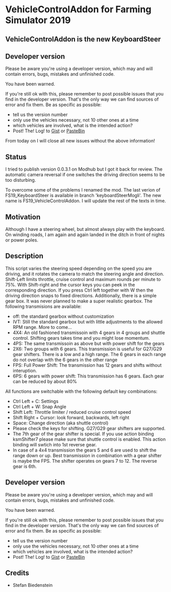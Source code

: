 # VehicleControlAddon for Farming Simulator 2019

## VehicleControlAddon is the new KeyboardSteer

## Developer version
Please be aware you're using a developer version, which may and will contain errors, bugs, mistakes and unfinished code. 

You have been warned.

If you're still ok with this, please remember to post possible issues that you find in the developer version. 
That's the only way we can find sources of error and fix them. 
Be as specific as possible:

* tell us the version number
* only use the vehicles necessary, not 10 other ones at a time
* which vehicles are involved, what is the intended action?
* Post! The! Log! to [Gist](https://gist.github.com/) or [PasteBin](http://pastebin.com/)

From today on I will close all new issues without the above information!

## Status
I tried to publish version 0.0.3.1 on Modhub but I got it back for review. The automatic camera reversal if one switches the driving direction seems to be too disturbing. 

To overcome some of the problems I renamed the mod. The last verion of FS19_KeyboardSteer is available in branch 'keyboardSteerMogli'. The new name is FS19_VehicleControlAddon. I will update the rest of the texts in time.

## Motivation
Although I have a steering wheel, but almost always play with the keyboard. On winding roads, I am again and again landed in the ditch in front of nights or power poles.

## Description
This script varies the steering speed depending on the speed you are driving, and it rotates the camera to match the steering angle and direction.
Shift-Left limits throttle, cruise control and maximum rounds per minute to 75%. With Shift-right and the cursor keys you can peek in the corresponding direction.
If you press Ctrl left together with W then the driving direction snaps to fixed directions.
Additionally, there is a simple gear box. It was never planned to make a super realistic gearbox. The following transmisions are available:
* off: the standard gearbox without customization
* IVT: Still the standard gearbox but with little adjustments to the allowed RPM range. More to come...
* 4X4: An old fashioned transmissoin with 4 gears in 4 groups and shuttle control. Shifting gears takes time and you might lose momentum.
* 4PS: The same transmissoin as above but with power shift for the gears
* 2X6: Two groups with 6 gears. This transmission is useful for G27/G29 gear shifters. There is a low and a high range. The 6 gears in each range do not overlap with the 6 gears in the other range
* FPS: Full Power Shift: The transmission has 12 gears and shifts without interuption. 
* 6PS: 6 gears with power shift: This transmission has 6 gears. Each gear can be reduced by about 80%

All functions are switchable with the following default key combinations:
* Ctrl Left + C: Settings
* Ctrl Left + W: Snap Angle
* Shift Left: Throttle limiter / reduced cruise control speed
* Shift Right + Cursor: look forward, backwards, left right
* Space: Change direction (aka shuttle control)
* Please check the keys for shifting. G27/G29 gear shifters are supported.
* The 7th gear of the gear shifter is special. If you use action binding ksmShifter7 please make sure that shuttle control is enabled. This action binding will swtich into 1st reverse gear. 
* In case of a 4x4 transmission the gears 5 and 6 are used to shift the range down or up. Best transmission in combination with a gear shifter is maybe the FPS. The shifter operates on gears 7 to 12. The reverse gear is 6th.

## Developer version
Please be aware you're using a developer version, which may and will contain errors, bugs, mistakes and unfinished code. 

You have been warned.

If you're still ok with this, please remember to post possible issues that you find in the developer version. 
That's the only way we can find sources of error and fix them. 
Be as specific as possible:

* tell us the version number
* only use the vehicles necessary, not 10 other ones at a time
* which vehicles are involved, what is the intended action?
* Post! The! Log! to [Gist](https://gist.github.com/) or [PasteBin](http://pastebin.com/)

## Credits
* Stefan Biedenstein
